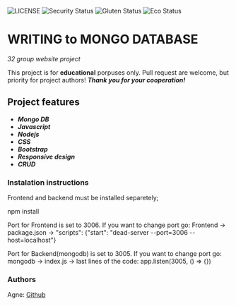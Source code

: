 ![LICENSE](https://img.shields.io/badge/license-MIT-blue.svg?style=flat-square)
![Security Status](https://img.shields.io/security-headers?label=Security&url=https%3A%2F%2Fgithub.com&style=flat-square)
![Gluten Status](https://img.shields.io/badge/Gluten-Free-green.svg)
![Eco Status](https://img.shields.io/badge/ECO-Friendly-green.svg)

# WRITING to MONGO DATABASE

_32 group website project_

This project is for **educational** porpuses only. Pull request are welcome, but priority for project authors! **_Thank you for your cooperation!_**

## Project features

-   **_Mongo DB_**
-   **_Javascript_**
-   **_Nodejs_**
-   **_CSS_**
-   **_Bootstrap_**
-   **_Responsive design_**
-   **_CRUD_**

### Instalation instructions

Frontend and backend must be installed separetely;

npm install

Port for Frontend is set to 3006. If you want to change port go:
Frontend -> package.json -> "scripts": {"start": "dead-server --port=3006 --host=localhost"}

Port for Backend(mongodb) is set to 3005. If you want to change port go:
mongodb -> index.js -> last lines of the code:
app.listen(3005, () => {})

### Authors

Agne: [Github](https://github.com/agnekauk)
